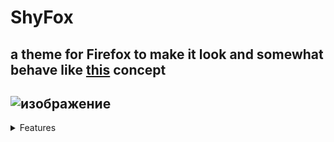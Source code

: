 # ShyFox   
a theme for Firefox to make it look and somewhat behave like [this](https://www.reddit.com/r/FirefoxCSS/comments/195n51c/mightyfox_an_idea_need_help_to_build_it_up/) concept   
------
![изображение](https://github.com/Naezr/ShyFox/assets/95460152/4f5caccc-f8c4-4d2a-904c-a5cc4569e1bc)
------
<details>
<summary>Features</summary>
<br>




</details>
